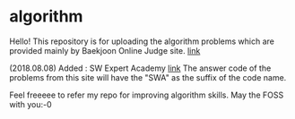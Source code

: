 # algorithm

Hello! This repository is for uploading the algorithm problems which are provided mainly by Baekjoon Online Judge site. [link](https://www.acmicpc.net/)

(2018.08.08) Added : SW Expert Academy [link](https://swexpertacademy.com/main/main.do) The answer code of the problems from this site will have the "SWA" as the suffix of the code name. 

Feel freeeee to refer my repo for improving algorithm skills. 
May the FOSS with you:-0

